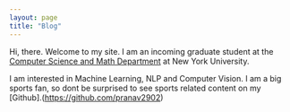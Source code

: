 ```yaml
---
layout: page
title: "Blog"
---
```


Hi, there. Welcome to my site. I am an incoming graduate student at the [Computer Science and Math Department](https://math.nyu.edu/dynamic/masters/ms-gsas/ms-scientific-computing) at New York University.

I am interested in Machine Learning, NLP and Computer Vision. I am a big sports fan, so dont be surprised to see sports related content on my [Github].(https://github.com/pranav2902)


